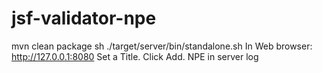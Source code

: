 # jsf-validator-npe

mvn clean package
sh ./target/server/bin/standalone.sh
In Web browser: http://127.0.0.1:8080
Set a Title. Click Add. NPE in server log
